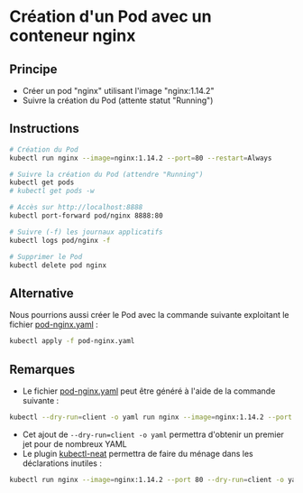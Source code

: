 # Création d'un Pod avec un conteneur nginx

## Principe

* Créer un pod "nginx" utilisant l'image "nginx:1.14.2"
* Suivre la création du Pod (attente statut "Running")

## Instructions

```bash
# Création du Pod
kubectl run nginx --image=nginx:1.14.2 --port=80 --restart=Always

# Suivre la création du Pod (attendre "Running")
kubectl get pods
# kubectl get pods -w

# Accès sur http://localhost:8888
kubectl port-forward pod/nginx 8888:80

# Suivre (-f) les journaux applicatifs
kubectl logs pod/nginx -f

# Supprimer le Pod
kubectl delete pod nginx
```

## Alternative

Nous pourrions aussi créer le Pod avec la commande suivante exploitant le fichier [pod-nginx.yaml](pod-nginx.yaml) :

```bash
kubectl apply -f pod-nginx.yaml
```

## Remarques

* Le fichier [pod-nginx.yaml](pod-nginx.yaml) peut être généré à l'aide de la commande suivante :

```bash
kubectl --dry-run=client -o yaml run nginx --image=nginx:1.14.2 --port 80 > pod-nginx.yaml
```

* Cet ajout de `--dry-run=client -o yaml` permettra d'obtenir un premier jet pour de nombreux YAML
* Le plugin [kubectl-neat](https://github.com/itaysk/kubectl-neat#kubectl-neat) permettra de faire du ménage dans les déclarations inutiles :

```bash
kubectl run nginx --image=nginx:1.14.2 --port 80 --dry-run=client -o yaml | kubectl neat > pod-nginx.yaml
```

